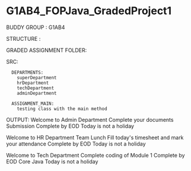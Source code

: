 # G1AB4_FOPJava_GradedProject1

BUDDY GROUP : G1AB4

STRUCTURE :

GRADED ASSIGNMENT FOLDER:

  SRC:
  
      DEPARTMENTS:
        superDepartment
        hrDepartment
        techDepartment
        adminDepartment
        
      ASSIGNMENT_MAIN:
        testing class with the main method
        
        


OUTPUT:
 Welcome to Admin Department
Complete your documents Submission
Complete by EOD
Today is not a holiday

Welcome to HR Department
Team Lunch
Fill today's timesheet and mark your attendance
Complete by EOD
Today is not a holiday

Welcome to Tech Department
Complete coding of Module 1
Complete by EOD
Core Java
Today is not a holiday

        
